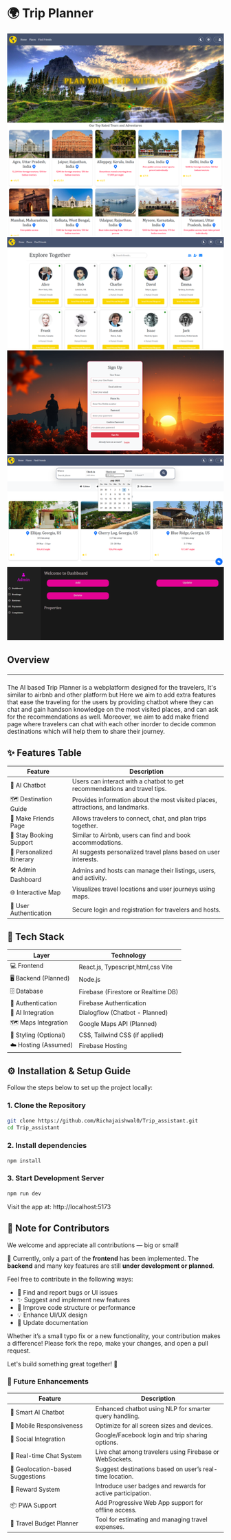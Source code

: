 # 🌍 Trip Planner

![alt text](site_images_/image.png)
![alt text](site_images_/image-1.png)
![alt text](site_images_/image-2.png)
![alt text](site_images_/image-3.png)
![alt text](site_images_/image-4.png)
![alt text](site_images_/image-5.png)

## Overview <hr>

The AI based Trip Planner is a webplatform designed for the travelers, It's similar to airbnb and other platform but Here we aim to add extra features that ease the traveling for the users by providing chatbot where they can chat and gain handson knowledge on the most visited places, and can ask for the recommendations as well. Moreover, we aim to add make friend page where travelers can chat with each other inorder to decide common destinations which will help them to share their journey.

## ✨ Features Table

| Feature                   | Description                                                                     |
| ------------------------- | ------------------------------------------------------------------------------- |
| 🧠 AI Chatbot             | Users can interact with a chatbot to get recommendations and travel tips.       |
| 🗺️ Destination Guide      | Provides information about the most visited places, attractions, and landmarks. |
| 🤝 Make Friends Page      | Allows travelers to connect, chat, and plan trips together.                     |
| 🏨 Stay Booking Support   | Similar to Airbnb, users can find and book accommodations.                      |
| 📍 Personalized Itinerary | AI suggests personalized travel plans based on user interests.                  |
| 🛠️ Admin Dashboard        | Admins and hosts can manage their listings, users, and activity.                |
| 🌐 Interactive Map        | Visualizes travel locations and user journeys using maps.                       |
| 🔐 User Authentication    | Secure login and registration for travelers and hosts.                          |

## 🧰 Tech Stack

| Layer                 | Technology                          |
| --------------------- | ----------------------------------- |
| 💻 Frontend           | React.js, Typescript,html,css Vite  |
| 🖥️ Backend (Planned)  | Node.js                             |
| 🗄️ Database           | Firebase (Firestore or Realtime DB) |
| 🔐 Authentication     | Firebase Authentication             |
| 🧠 AI Integration     | Dialogflow (Chatbot - Planned)      |
| 🗺️ Maps Integration   | Google Maps API (Planned)           |
| 🎨 Styling (Optional) | CSS, Tailwind CSS (if applied)      |
| ☁️ Hosting (Assumed)  | Firebase Hosting                    |

## ⚙️ Installation & Setup Guide

Follow the steps below to set up the project locally:

### 1. Clone the Repository

```bash
git clone https://github.com/Richajaishwal0/Trip_assistant.git
cd Trip_assistant
```

### 2. Install dependencies

```bash
npm install
```

### 3. Start Development Server

```bash
npm run dev
```

Visit the app at: http://localhost:5173

## 📌 Note for Contributors

We welcome and appreciate all contributions — big or small!

🔧 Currently, only a part of the **frontend** has been implemented. The **backend** and many key features are still **under development or planned**.

Feel free to contribute in the following ways:

- 🐞 Find and report bugs or UI issues
- ✨ Suggest and implement new features
- 🧹 Improve code structure or performance
- 💡 Enhance UI/UX design
- 📄 Update documentation

Whether it’s a small typo fix or a new functionality, your contribution makes a difference! Please fork the repo, make your changes, and open a pull request.

Let's build something great together! 🚀

### 🚀 Future Enhancements

| Feature                          | Description                                                 |
| -------------------------------- | ----------------------------------------------------------- |
| 🧠 Smart AI Chatbot              | Enhanced chatbot using NLP for smarter query handling.      |
| 📱 Mobile Responsiveness         | Optimize for all screen sizes and devices.                  |
| 🤝 Social Integration            | Google/Facebook login and trip sharing options.             |
| 💬 Real-time Chat System         | Live chat among travelers using Firebase or WebSockets.     |
| 📍 Geolocation-based Suggestions | Suggest destinations based on user’s real-time location.    |
| 🏅 Reward System                 | Introduce user badges and rewards for active participation. |
| 📦 PWA Support                   | Add Progressive Web App support for offline access.         |
| 🧳 Travel Budget Planner         | Tool for estimating and managing travel expenses.           |
